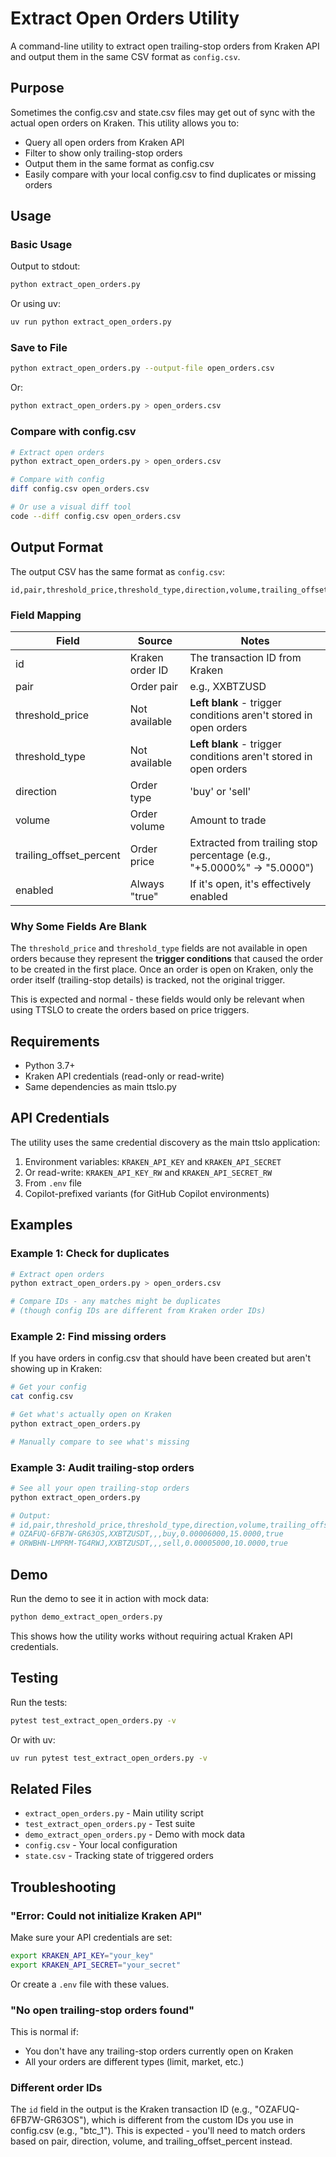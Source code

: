 # Extract Open Orders Utility

A command-line utility to extract open trailing-stop orders from Kraken API and output them in the same CSV format as `config.csv`.

## Purpose

Sometimes the config.csv and state.csv files may get out of sync with the actual open orders on Kraken. This utility allows you to:

- Query all open orders from Kraken API
- Filter to show only trailing-stop orders
- Output them in the same format as config.csv
- Easily compare with your local config.csv to find duplicates or missing orders

## Usage

### Basic Usage

Output to stdout:
```bash
python extract_open_orders.py
```

Or using uv:
```bash
uv run python extract_open_orders.py
```

### Save to File

```bash
python extract_open_orders.py --output-file open_orders.csv
```

Or:
```bash
python extract_open_orders.py > open_orders.csv
```

### Compare with config.csv

```bash
# Extract open orders
python extract_open_orders.py > open_orders.csv

# Compare with config
diff config.csv open_orders.csv

# Or use a visual diff tool
code --diff config.csv open_orders.csv
```

## Output Format

The output CSV has the same format as `config.csv`:

```csv
id,pair,threshold_price,threshold_type,direction,volume,trailing_offset_percent,enabled
```

### Field Mapping

| Field | Source | Notes |
|-------|--------|-------|
| id | Kraken order ID | The transaction ID from Kraken |
| pair | Order pair | e.g., XXBTZUSD |
| threshold_price | Not available | **Left blank** - trigger conditions aren't stored in open orders |
| threshold_type | Not available | **Left blank** - trigger conditions aren't stored in open orders |
| direction | Order type | 'buy' or 'sell' |
| volume | Order volume | Amount to trade |
| trailing_offset_percent | Order price | Extracted from trailing stop percentage (e.g., "+5.0000%" → "5.0000") |
| enabled | Always "true" | If it's open, it's effectively enabled |

### Why Some Fields Are Blank

The `threshold_price` and `threshold_type` fields are not available in open orders because they represent the **trigger conditions** that caused the order to be created in the first place. Once an order is open on Kraken, only the order itself (trailing-stop details) is tracked, not the original trigger.

This is expected and normal - these fields would only be relevant when using TTSLO to create the orders based on price triggers.

## Requirements

- Python 3.7+
- Kraken API credentials (read-only or read-write)
- Same dependencies as main ttslo.py

## API Credentials

The utility uses the same credential discovery as the main ttslo application:

1. Environment variables: `KRAKEN_API_KEY` and `KRAKEN_API_SECRET`
2. Or read-write: `KRAKEN_API_KEY_RW` and `KRAKEN_API_SECRET_RW`
3. From `.env` file
4. Copilot-prefixed variants (for GitHub Copilot environments)

## Examples

### Example 1: Check for duplicates

```bash
# Extract open orders
python extract_open_orders.py > open_orders.csv

# Compare IDs - any matches might be duplicates
# (though config IDs are different from Kraken order IDs)
```

### Example 2: Find missing orders

If you have orders in config.csv that should have been created but aren't showing up in Kraken:

```bash
# Get your config
cat config.csv

# Get what's actually open on Kraken
python extract_open_orders.py

# Manually compare to see what's missing
```

### Example 3: Audit trailing-stop orders

```bash
# See all your open trailing-stop orders
python extract_open_orders.py

# Output:
# id,pair,threshold_price,threshold_type,direction,volume,trailing_offset_percent,enabled
# OZAFUQ-6FB7W-GR63OS,XXBTZUSDT,,,buy,0.00006000,15.0000,true
# ORWBHN-LMPRM-TG4RWJ,XXBTZUSDT,,,sell,0.00005000,10.0000,true
```

## Demo

Run the demo to see it in action with mock data:

```bash
python demo_extract_open_orders.py
```

This shows how the utility works without requiring actual Kraken API credentials.

## Testing

Run the tests:

```bash
pytest test_extract_open_orders.py -v
```

Or with uv:

```bash
uv run pytest test_extract_open_orders.py -v
```

## Related Files

- `extract_open_orders.py` - Main utility script
- `test_extract_open_orders.py` - Test suite
- `demo_extract_open_orders.py` - Demo with mock data
- `config.csv` - Your local configuration
- `state.csv` - Tracking state of triggered orders

## Troubleshooting

### "Error: Could not initialize Kraken API"

Make sure your API credentials are set:

```bash
export KRAKEN_API_KEY="your_key"
export KRAKEN_API_SECRET="your_secret"
```

Or create a `.env` file with these values.

### "No open trailing-stop orders found"

This is normal if:
- You don't have any trailing-stop orders currently open on Kraken
- All your orders are different types (limit, market, etc.)

### Different order IDs

The `id` field in the output is the Kraken transaction ID (e.g., "OZAFUQ-6FB7W-GR63OS"), which is different from the custom IDs you use in config.csv (e.g., "btc_1"). This is expected - you'll need to match orders based on pair, direction, volume, and trailing_offset_percent instead.
